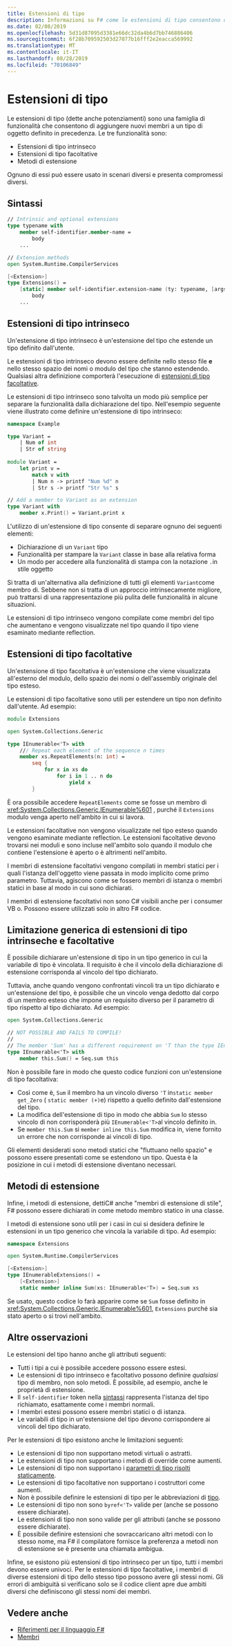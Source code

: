 ```yaml
---
title: Estensioni di tipo
description: Informazioni su F# come le estensioni di tipo consentono di aggiungere nuovi membri a un tipo di oggetto definito in precedenza.
ms.date: 02/08/2019
ms.openlocfilehash: 5d31d87095d3381e66dc32da4b6d7bb746886406
ms.sourcegitcommit: 6f28b709592503d27077b16fff2e2eacca569992
ms.translationtype: MT
ms.contentlocale: it-IT
ms.lasthandoff: 08/28/2019
ms.locfileid: "70106849"
---
```

# <a name="type-extensions"></a>Estensioni di tipo

Le estensioni di tipo (dette anche potenziamenti) sono una famiglia di funzionalità che consentono di aggiungere nuovi membri a un tipo di oggetto definito in precedenza. Le tre funzionalità sono:

- Estensioni di tipo intrinseco
- Estensioni di tipo facoltative
- Metodi di estensione

Ognuno di essi può essere usato in scenari diversi e presenta compromessi diversi.

## <a name="syntax"></a>Sintassi

```fsharp
// Intrinsic and optional extensions
type typename with
    member self-identifier.member-name =
        body
    ...

// Extension methods
open System.Runtime.CompilerServices

[<Extension>]
type Extensions() =
    [static] member self-identifier.extension-name (ty: typename, [args]) =
        body
    ...
```

## <a name="intrinsic-type-extensions"></a>Estensioni di tipo intrinseco

Un'estensione di tipo intrinseco è un'estensione del tipo che estende un tipo definito dall'utente.

Le estensioni di tipo intrinseco devono essere definite nello stesso file **e** nello stesso spazio dei nomi o modulo del tipo che stanno estendendo. Qualsiasi altra definizione comporterà l'esecuzione di [estensioni di tipo facoltative](type-extensions.md#optional-type-extensions).

Le estensioni di tipo intrinseco sono talvolta un modo più semplice per separare la funzionalità dalla dichiarazione del tipo. Nell'esempio seguente viene illustrato come definire un'estensione di tipo intrinseco:

```fsharp
namespace Example

type Variant =
    | Num of int
    | Str of string
  
module Variant =
    let print v =
        match v with
        | Num n -> printf "Num %d" n
        | Str s -> printf "Str %s" s

// Add a member to Variant as an extension
type Variant with
    member x.Print() = Variant.print x
```

L'utilizzo di un'estensione di tipo consente di separare ognuno dei seguenti elementi:

- Dichiarazione di un `Variant` tipo
- Funzionalità per stampare la `Variant` classe in base alla relativa forma
- Un modo per accedere alla funzionalità di stampa con la notazione `.`in stile oggetto

Si tratta di un'alternativa alla definizione di tutti gli elementi `Variant`come membro di. Sebbene non si tratta di un approccio intrinsecamente migliore, può trattarsi di una rappresentazione più pulita delle funzionalità in alcune situazioni.

Le estensioni di tipo intrinseco vengono compilate come membri del tipo che aumentano e vengono visualizzate nel tipo quando il tipo viene esaminato mediante reflection.

## <a name="optional-type-extensions"></a>Estensioni di tipo facoltative

Un'estensione di tipo facoltativa è un'estensione che viene visualizzata all'esterno del modulo, dello spazio dei nomi o dell'assembly originale del tipo esteso.

Le estensioni di tipo facoltative sono utili per estendere un tipo non definito dall'utente. Ad esempio:

```fsharp
module Extensions

open System.Collections.Generic

type IEnumerable<'T> with
    /// Repeat each element of the sequence n times
    member xs.RepeatElements(n: int) =
        seq {
            for x in xs do
                for i in 1 .. n do
                    yield x
        }
```

È ora possibile accedere `RepeatElements` come se fosse un membro di <xref:System.Collections.Generic.IEnumerable%601> , purché il `Extensions` modulo venga aperto nell'ambito in cui si lavora.

Le estensioni facoltative non vengono visualizzate nel tipo esteso quando vengono esaminate mediante reflection. Le estensioni facoltative devono trovarsi nei moduli e sono incluse nell'ambito solo quando il modulo che contiene l'estensione è aperto o è altrimenti nell'ambito.

I membri di estensione facoltativi vengono compilati in membri statici per i quali l'istanza dell'oggetto viene passata in modo implicito come primo parametro. Tuttavia, agiscono come se fossero membri di istanza o membri statici in base al modo in cui sono dichiarati.

I membri di estensione facoltativi non sono C# visibili anche per i consumer VB o. Possono essere utilizzati solo in altro F# codice.

## <a name="generic-limitation-of-intrinsic-and-optional-type-extensions"></a>Limitazione generica di estensioni di tipo intrinseche e facoltative

È possibile dichiarare un'estensione di tipo in un tipo generico in cui la variabile di tipo è vincolata. Il requisito è che il vincolo della dichiarazione di estensione corrisponda al vincolo del tipo dichiarato.

Tuttavia, anche quando vengono confrontati vincoli tra un tipo dichiarato e un'estensione del tipo, è possibile che un vincolo venga dedotto dal corpo di un membro esteso che impone un requisito diverso per il parametro di tipo rispetto al tipo dichiarato. Ad esempio:

```fsharp
open System.Collections.Generic

// NOT POSSIBLE AND FAILS TO COMPILE!
//
// The member 'Sum' has a different requirement on 'T than the type IEnumerable<'T>
type IEnumerable<'T> with
    member this.Sum() = Seq.sum this
```

Non è possibile fare in modo che questo codice funzioni con un'estensione di tipo facoltativa:

- Così come è, `Sum` il membro ha un vincolo diverso `'T` in`static member get_Zero` ( `static member (+)`e) rispetto a quello definito dall'estensione del tipo.
- La modifica dell'estensione di tipo in modo che abbia `Sum` lo stesso vincolo di non corrisponderà più `IEnumerable<'T>`al vincolo definito in.
- Se `member this.Sum` si `member inline this.Sum` modifica in, viene fornito un errore che non corrisponde ai vincoli di tipo.

Gli elementi desiderati sono metodi statici che "fluttuano nello spazio" e possono essere presentati come se estendono un tipo. Questa è la posizione in cui i metodi di estensione diventano necessari.

## <a name="extension-methods"></a>Metodi di estensione

Infine, i metodi di estensione, dettiC# anche "membri di estensione di stile", F# possono essere dichiarati in come metodo membro statico in una classe.

I metodi di estensione sono utili per i casi in cui si desidera definire le estensioni in un tipo generico che vincola la variabile di tipo. Ad esempio:

```fsharp
namespace Extensions

open System.Runtime.CompilerServices

[<Extension>]
type IEnumerableExtensions() =
    [<Extension>]
    static member inline Sum(xs: IEnumerable<'T>) = Seq.sum xs
```

Se usato, questo codice lo farà apparire come se `Sum` fosse definito in <xref:System.Collections.Generic.IEnumerable%601>, `Extensions` purché sia stato aperto o si trovi nell'ambito.

## <a name="other-remarks"></a>Altre osservazioni

Le estensioni del tipo hanno anche gli attributi seguenti:

- Tutti i tipi a cui è possibile accedere possono essere estesi.
- Le estensioni di tipo intrinseco e facoltativo possono definire _qualsiasi_ tipo di membro, non solo metodi. È possibile, ad esempio, anche le proprietà di estensione.
- Il `self-identifier` token nella [sintassi](type-extensions.md#syntax) rappresenta l'istanza del tipo richiamato, esattamente come i membri normali.
- I membri estesi possono essere membri statici o di istanza.
- Le variabili di tipo in un'estensione del tipo devono corrispondere ai vincoli del tipo dichiarato.

Per le estensioni di tipo esistono anche le limitazioni seguenti:

- Le estensioni di tipo non supportano metodi virtuali o astratti.
- Le estensioni di tipo non supportano i metodi di override come aumenti.
- Le estensioni di tipo non supportano i [parametri di tipo risolti staticamente](./generics/statically-resolved-type-parameters.md).
- Le estensioni di tipo facoltative non supportano i costruttori come aumenti.
- Non è possibile definire le estensioni di tipo per le abbreviazioni di [tipo](type-abbreviations.md).
- Le estensioni di tipo non sono `byref<'T>` valide per (anche se possono essere dichiarate).
- Le estensioni di tipo non sono valide per gli attributi (anche se possono essere dichiarate).
- È possibile definire estensioni che sovraccaricano altri metodi con lo stesso nome, ma F# il compilatore fornisce la preferenza a metodi non di estensione se è presente una chiamata ambigua.

Infine, se esistono più estensioni di tipo intrinseco per un tipo, tutti i membri devono essere univoci. Per le estensioni di tipo facoltative, i membri di diverse estensioni di tipo dello stesso tipo possono avere gli stessi nomi. Gli errori di ambiguità si verificano solo se il codice client apre due ambiti diversi che definiscono gli stessi nomi dei membri.

## <a name="see-also"></a>Vedere anche

- [Riferimenti per il linguaggio F#](index.md)
- [Membri](./members/index.md)
